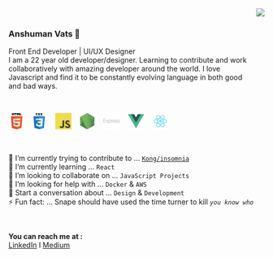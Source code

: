 <img align="right" height="280px" src="https://miro.medium.com/max/700/1*FKtUlAKHCBjTftUFUgsnew.gif"> 
<!-- Credit: https://medium.com/@tiantianxu  -->
<br>

 ### Anshuman Vats 👋 

Front End Developer | UI/UX Designer <br> I am a 22 year old developer/designer. Learning to contribute and work collaboratively with amazing developer around the world. I love Javascript and find it to be constantly evolving language in both good and bad ways.  
 
 <br>

<img width="32px" src="https://raw.githubusercontent.com/github/explore/80688e429a7d4ef2fca1e82350fe8e3517d3494d/topics/html/html.png"> &nbsp;&nbsp;<img width="32px" src="https://raw.githubusercontent.com/github/explore/80688e429a7d4ef2fca1e82350fe8e3517d3494d/topics/css/css.png">  &nbsp;&nbsp;&nbsp;<img width="32px" src="https://raw.githubusercontent.com/github/explore/80688e429a7d4ef2fca1e82350fe8e3517d3494d/topics/javascript/javascript.png"> &nbsp;&nbsp;&nbsp;<img width="32px" src="https://raw.githubusercontent.com/github/explore/80688e429a7d4ef2fca1e82350fe8e3517d3494d/topics/nodejs/nodejs.png"> &nbsp;&nbsp;&nbsp;<img width="32px" src="https://raw.githubusercontent.com/github/explore/80688e429a7d4ef2fca1e82350fe8e3517d3494d/topics/express/express.png"> &nbsp;&nbsp;&nbsp;<img width="32px" src="https://raw.githubusercontent.com/github/explore/80688e429a7d4ef2fca1e82350fe8e3517d3494d/topics/vue/vue.png"> &nbsp;&nbsp;&nbsp;<img width="32px" src="https://raw.githubusercontent.com/github/explore/80688e429a7d4ef2fca1e82350fe8e3517d3494d/topics/react/react.png"> 


<br>

 🔭 I’m currently trying to contribute to ... [`Kong/insomnia`](https://github.com/Kong/insomnia)<br>
 🌱 I’m currently learning ... `React`<br>
 👯 I’m looking to collaborate on ... `JavaScript Projects`<br>
 🤔 I’m looking for help with ... `Docker` & `AWS`<br>
 💬 Start a conversation about ... `Design` & `Development` <br>
 ⚡ Fun fact: ... Snape should have used the time turner to kill *`you know who`*<br>

<br>

**You can reach me at :**<br>
[LinkedIn](https://www.linkedin.com/in/anshumanvats/) I [Medium](https://medium.com/@avats765)
